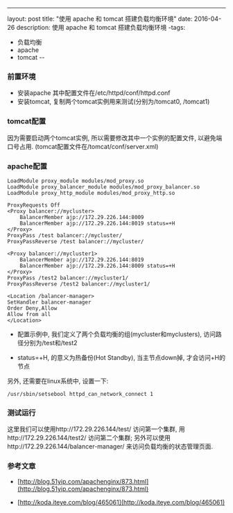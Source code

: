---
layout: post
title: "使用 apache 和 tomcat 搭建负载均衡环境"
date: 2016-04-26
description: 使用 apache 和 tomcat 搭建负载均衡环境
-tags:
 - 负载均衡
 - apache
 - tomcat
--

### 前置环境
* 安装apache 其中配置文件在/etc/httpd/conf/httpd.conf
* 安装tomcat, 复制两个tomcat实例用来测试(分别为/tomcat0, /tomcat1)

### tomcat配置
因为需要启动两个tomcat实例, 所以需要修改其中一个实例的配置文件, 以避免端口号占用. (tomcat配置文件在/tomcat/conf/server.xml)

### apache配置
```
LoadModule proxy_module modules/mod_proxy.so
LoadModule proxy_balancer_module modules/mod_proxy_balancer.so
LoadModule proxy_http_module modules/mod_proxy_http.so

ProxyRequests Off
<Proxy balancer://mycluster>
    BalancerMember ajp://172.29.226.144:8009
    BalancerMember ajp://172.29.226.144:8019 status=+H
</Proxy>
ProxyPass /test balancer://mycluster/
ProxyPassReverse /test balancer://mycluster/

<Proxy balancer://mycluster1>
    BalancerMember ajp://172.29.226.144:8019
    BalancerMember ajp://172.29.226.144:8009 status=+H
</Proxy>
ProxyPass /test2 balancer://mycluster1/
ProxyPassReverse /test2 balancer://mycluster1/

<Location /balancer-manager>
SetHandler balancer-manager
Order Deny,Allow
Allow from all
</Location>
```

* 配置示例中, 我们定义了两个负载均衡的组(mycluster和myclusters), 访问路径分别为/test和/test2

* status=+H, 的意义为热备份(Hot Standby), 当主节点down掉, 才会访问+H的节点

另外, 还需要在linux系统中, 设置一下:
```
/usr/sbin/setsebool httpd_can_network_connect 1
```

### 测试运行
这里我们可以使用http://172.29.226.144/test/ 访问第一个集群, 用http://172.29.226.144/test2/ 访问第二个集群;
另外可以使用http://172.29.226.144/balancer-manager/ 来访问负载均衡的状态管理页面.

### 参考文章
* [http://blog.51yip.com/apachenginx/873.html](http://blog.51yip.com/apachenginx/873.html)

* [http://koda.iteye.com/blog/465061](http://koda.iteye.com/blog/465061)
